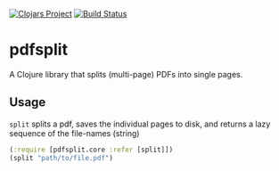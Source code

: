[![Clojars Project](https://img.shields.io/clojars/v/pdfsplit.svg)](https://clojars.org/pdfsplit)
[![Build Status](https://travis-ci.com/stefanhengl/pdfsplit.svg?branch=master)](https://travis-ci.com/stefanhengl/pdfsplit)
# pdfsplit

A Clojure library that splits (multi-page) PDFs into single pages.

## Usage

`split` splits a pdf, saves the individual pages to disk, and
 returns a lazy sequence of the file-names (string)

```clojure
(:require [pdfsplit.core :refer [split]])
(split "path/to/file.pdf")
```
